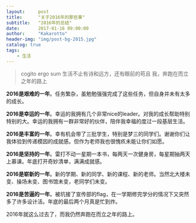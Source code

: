 ```yaml
---
layout:     post
title:      "关于2016年的那些事"
subtitle:   "2016年的总结"
date:       2017-01-16 09:00:00
author:     "Kakarotto"
header-img: "img/post-bg-2015.jpg"
catalog: true
tags:
    - 生活
---
```

>cogito ergo sum 
生活不止有诗和远方，还有眼前的苟且
我，奔跑在而立之年的路上

**2016是艰难的一年**。任务繁杂，虽勉勉强强完成了这些任务，但自身并未有太多的成长。

**2016是幸运的一年**。幸运的我拥有几个非常nice的leader。对我的成长帮助特别特别的大。幸运的我拥有一群非常好的伙伴，陪伴我幸福的度过一段基层生活。

**2016是丰富的一年**。幸有机会带了三批学生，特别是梦三的同学们。谢谢你们让我体验到传递模因的成就感。但作为老师我也很愧疚未能让你们如愿。

**2016是坚持的一年**。雷打不动一星期一本书，每两天一次健身房，每星期抽两天上慕课。年底打开奇妙清单，满满成就感。

**2016是崭新的一年**。新的学期、新的同学、新的课程、新的老师。当然北大楼未变、操场未变、图书馆未变，老同学们未变。

**2016是苦逼的一年**。被坑接了宣传部的flag，在一学期修完学分的情况下又突然多了许多设计活。年底的最后两个月真是忙到炸。

2016年就这么过去了，而我仍然奔跑在而立之年的路上。




